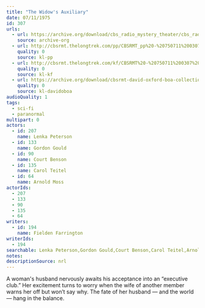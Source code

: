```yaml
---
title: "The Widow's Auxiliary"
date: 07/11/1975
id: 307
urls: 
  - url: https://archive.org/download/cbs_radio_mystery_theater/cbs_radio_mystery_theater-0301-0350.zip/cbs_radio_mystery_theater-0301-0350%2Fcbsrmt_0307_the_widows_auxiliary_poor.mp3
    source: archive-org
  - url: http://cbsrmt.thelongtrek.com/pp/CBSRMT_pp%20-%20750711%200307%20The%20Widow%27s%20Auxiliary.mp3
    quality: 0
    source: kl-pp
  - url: http://cbsrmt.thelongtrek.com/kf/CBSRMT%20-%20750711%200307%20The%20Widow%27s%20Auxiliary_kf.mp3
    quality: 0
    source: kl-kf
  - url: https://archive.org/download/cbsrmt-david-oxford-boa-collection/CBSRMT-750711-0307-The-Widow's-Auxiliary-(64-44)_kf-{BoA}.mp3
    quality: 0
    source: kl-davidoboa
audioQuality: 1
tags: 
  - sci-fi
  - paranormal
multipart: 0
actors:  
  - id: 207
    name: Lenka Peterson  
  - id: 133
    name: Gordon Gould  
  - id: 90
    name: Court Benson  
  - id: 135
    name: Carol Teitel  
  - id: 64
    name: Arnold Moss
actorIds:  
  - 207  
  - 133  
  - 90  
  - 135  
  - 64
writers:  
  - id: 194
    name: Fielden Farrington
writerIds:  
  - 194
searchable: Lenka Peterson,Gordon Gould,Court Benson,Carol Teitel,Arnold Moss Fielden Farrington
notes: 
descriptionSource: nrl
---
```

A woman's husband nervously awaits his acceptance into an “executive club.” Her excitement turns to worry when the wife of another member warns her off but won’t say why. The fate of her husband — and the world — hang in the balance.